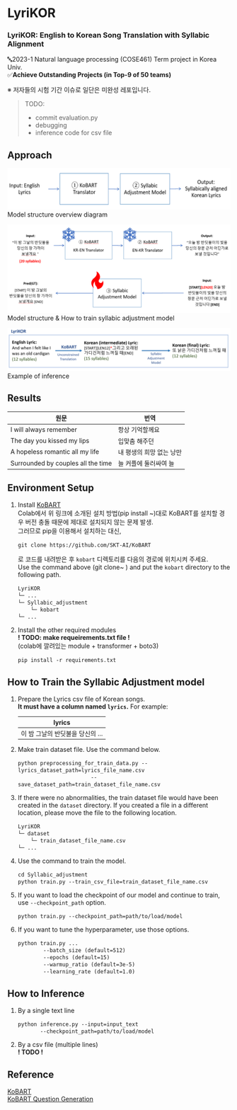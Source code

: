 # LyriKOR
### LyriKOR: English to Korean Song Translation with Syllabic Alignment   
   
🔤2023-1 Natural language processing (COSE461) Term project in Korea Univ.   
✅**Achieve Outstanding Projects (in Top-9 of 50 teams)**      
   
   
※ 저자들의 시험 기간 이슈로 일단은 미완성 레포입니다.   
> TODO:
> - commit evaluation.py
> - debugging
> - inference code for csv file
   
   
## Approach
![overview](imgs/overview.png)   
Model structure overview diagram     
   
![syllabic_adjustment](imgs/syllabic_adjustment.png)   
Model structure & How to train syllabic adjustment model     
   
![syllabic_adjustment](imgs/inference_example.png)   
Example of inference   
   
   
## Results
|원문|번역|
|--|--|
|I will always remember|항상 기억할께요|
|The day you kissed my lips|입맞춤 해주던|
|A hopeless romantic all my life|내 평생의 희망 없는 낭만|
|Surrounded by couples all the time|늘 커플에 둘러싸여 늘|
   
   
## Environment Setup
1. Install [KoBART](https://github.com/SKT-AI/KoBART)   
	Colab에서 위 링크에 소개된 설치 방법(pip install ~)대로 KoBART를 설치할 경우 버전 충돌 때문에 제대로 설치되지 않는 문제 발생.    
	그러므로 pip을 이용해서 설치하는 대신,
	```
	git clone https://github.com/SKT-AI/KoBART
	```
	로 코드를 내려받은 후 `kobart` 디렉토리를 다음의 경로에 위치시켜 주세요.   
	Use the command above (git clone~ ) and put the `kobart` directory to the following path.
	```
	LyriKOR
	└─ ...
	└─ Syllabic_adjustment
		└─ kobart
	└─ ...
	```
2. Install the other required modules   
	**! TODO: make requeirements.txt file !**   
	(colab에 깔려있는 module + transformer + boto3)   
	```
	pip install -r requirements.txt
	```
   
   
## How to Train the Syllabic Adjustment model
1. Prepare the Lyrics csv file of Korean songs.   
	**It must have a column named `lyrics`.** For example:
	   
	| lyrics |
	| :--: |
	| 이 밤 그날의 반딧불을 당신의 ... |

2. Make train dataset file. Use the command below.   
	```
	python preprocessing_for_train_data.py --lyrics_dataset_path=lyrics_file_name.csv
					       --save_dataset_path=train_dataset_file_name.csv
	```
3. If there were no abnormalities, the train dataset file would have been created in the `dataset` directory. If you created a file in a different location, please move the file to the following location.   
	```
	LyriKOR
	└─ dataset
		└─ train_dataset_file_name.csv
	└─ ...
	```
4. Use the command to train the model.   
	```
	cd Syllabic_adjustment
	python train.py --train_csv_file=train_dataset_file_name.csv
	```
5. If you want to load the checkpoint of our model and continue to train, use `--checkpoint_path` option.
	```
	python train.py --checkpoint_path=path/to/load/model
	```
7. If you want to tune the hyperparameter, use those options.
	```
	python train.py ...
			--batch_size (default=512)
			--epochs (default=15)
			--warmup_ratio (default=3e-5)
			--learning_rate (default=1.0)
	```


## How to Inference
1. By a single text line
	```
	python inference.py --input=input_text
	       --checkpoint_path=path/to/load/model
	```
2. By a csv file (multiple lines)      
	**! TODO !**    
      
    
## Reference
[KoBART](https://github.com/SKT-AI/KoBART)   
[KoBART Question Generation](https://github.com/Seoneun/KoBART-Question-Generation)   
